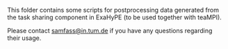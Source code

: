 This folder contains some scripts for postprocessing data generated from the task sharing component in ExaHyPE (to be used together with teaMPI).

Please contact samfass@in.tum.de if you have any questions regarding their usage.
